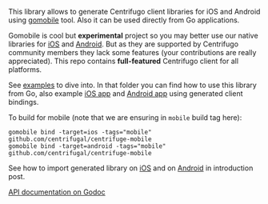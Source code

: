 This library allows to generate Centrifugo client libraries for iOS and Android using [gomobile](https://github.com/golang/mobile/) tool. Also it can be used directly from Go applications.

Gomobile is cool but **experimental** project so you may better use our native libraries for [iOS](https://github.com/centrifugal/centrifuge-ios) and [Android](https://github.com/centrifugal/centrifuge-android). But as they are supported by Centrifugo community members they lack some features (your contributions are really appreciated). This repo contains **full-featured** Centrifugo client for all platforms.

See [examples](https://github.com/centrifugal/centrifuge-mobile/tree/master/examples) to dive into. In that folder you can find how to use this library from Go, also example [iOS app](https://github.com/centrifugal/centrifuge-mobile/tree/master/examples/ios/CentrifugoIOS) and [Android app](https://github.com/centrifugal/centrifuge-mobile/tree/master/examples/android/CentrifugoAndroid) using generated client bindings.

To build for mobile (note that we are ensuring in `mobile` build tag here):

```
gomobile bind -target=ios -tags="mobile" github.com/centrifugal/centrifuge-mobile
gomobile bind -target=android -tags="mobile" github.com/centrifugal/centrifuge-mobile
```

See how to import generated library on [iOS](https://medium.com/@fzambia/going-mobile-adapting-centrifugo-go-websocket-client-to-be-used-for-ios-and-android-app-e72dc2736f01#adb8) and on [Android](https://medium.com/@fzambia/going-mobile-adapting-centrifugo-go-websocket-client-to-be-used-for-ios-and-android-app-e72dc2736f01#.fow320d0h) in introduction post.

[API documentation on Godoc](https://godoc.org/github.com/centrifugal/centrifuge-mobile)
